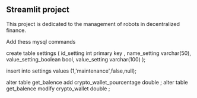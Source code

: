 ## Streamlit project 


This project is dedicated to the management of robots in decentralized finance. 



Add thess mysql commands

create table settings (
    id_setting int primary key ,
    name_setting varchar(50),
    value_setting_boolean bool,
    value_setting varchar(100)
);

insert into settings values (1,'maintenance',false,null);

alter table get_balence add crypto_wallet_pourcentage double ;
alter table get_balence modify crypto_wallet double ;

